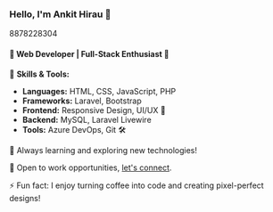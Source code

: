 ### Hello, I'm Ankit Hirau 👋

8878228304
#### 🌟 Web Developer | Full-Stack Enthusiast 🚀

🔧 **Skills & Tools:**
- **Languages:** HTML, CSS, JavaScript, PHP
- **Frameworks:** Laravel, Bootstrap
- **Frontend:** Responsive Design, UI/UX 🎨
- **Backend:** MySQL, Laravel Livewire
- **Tools:** Azure DevOps, Git 🛠️

🌱 Always learning and exploring new technologies!

💼 Open to work opportunities, [let's connect](mailto:hira.jabi25@gmail.com).

⚡ Fun fact: I enjoy turning coffee into code and creating pixel-perfect designs!
